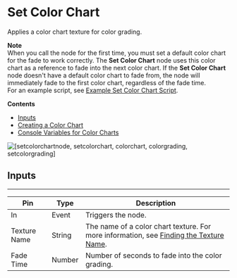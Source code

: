 # Set Color Chart<a name="set-color-chart-node"></a>

Applies a color chart texture for color grading\.

**Note**  
When you call the node for the first time, you must set a default color chart for the fade to work correctly\. The **Set Color Chart** node uses this color chart as a reference to fade into the next color chart\. If the **Set Color Chart** node doesn't have a default color chart to fade from, the node will immediately fade to the first color chart, regardless of the fade time\.  
For an example script, see [Example Set Color Chart Script](creating-a-color-chart-for-lumberyard.md#color-chart-script-example)\.

**Contents**
+ [Inputs](#set-color-chart-node-input)
+ [Creating a Color Chart](creating-a-color-chart-for-lumberyard.md)
+ [Console Variables for Color Charts](set-color-chart-console-variables.md)

![\[setcolorchartnode, setcolorchart, colorchart, colorgrading, setcolorgrading\]](http://docs.aws.amazon.com/lumberyard/latest/userguide/images/scripting/script-canvas/scriptcanvasnodes/script-canvas-set-color-chart-node.png)

## Inputs<a name="set-color-chart-node-input"></a>


****  

| Pin | Type | Description | 
| --- | --- | --- | 
| In | Event | Triggers the node\. | 
| Texture Name | String |  The name of a color chart texture\. For more information, see [Finding the Texture Name](finding-texture-by-names.md)\.  | 
| Fade Time | Number |  Number of seconds to fade into the color grading\.  | 